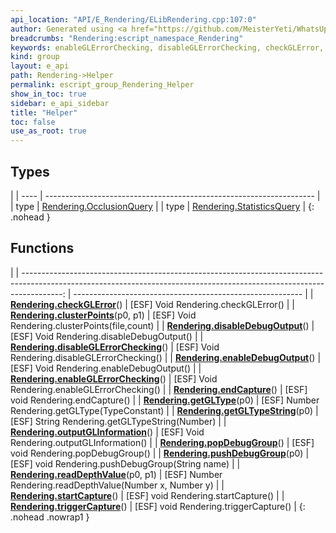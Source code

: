 ```yaml
---
api_location: "API/E_Rendering/ELibRendering.cpp:107:0"
author: Generated using <a href="https://github.com/MeisterYeti/WhatsUpDoc">WhatsUpDoc</a>
breadcrumbs: "Rendering:escript_namespace_Rendering"
keywords: enableGLErrorChecking, disableGLErrorChecking, checkGLError, getGLTypeString, getGLType, outputGLInformation, readDepthValue, enableDebugOutput, disableDebugOutput, clusterPoints, startCapture, endCapture, pushDebugGroup, popDebugGroup, triggerCapture
kind: group
layout: e_api
path: Rendering->Helper
permalink: escript_group_Rendering_Helper
show_in_toc: true
sidebar: e_api_sidebar
title: "Helper"
toc: false
use_as_root: true
---
```


## Types

|
| ---- | ------------------------------------------------------------------- | 
| type | [Rendering.OcclusionQuery](escript_type_Rendering_OcclusionQuery)   | 
| type | [Rendering.StatisticsQuery](escript_type_Rendering_StatisticsQuery) | 
{: .nohead }

## Functions

|
| ----------------------------------------------------------------------------------------------------------------------------------------------------------------------: | --------------------------------------------------------- | 
| **[Rendering.checkGLError](namespaceRendering#group%5F%5Frendering%5F%5Fhelper_1gae24addf57dfb7555a884a5872820af1b)**()                                                 | [ESF] Void Rendering.checkGLError()                       | 
| **[Rendering.clusterPoints](classRendering_1_1Serialization_1_1StreamerXYZ#classRendering_1_1Serialization_1_1StreamerXYZ_1a17f4268c432be822ea9788da29eb6cc3)**(p0, p1) | [ESF] Void Rendering.clusterPoints(file,count)            | 
| **[Rendering.disableDebugOutput](namespaceRendering#group%5F%5Frendering%5F%5Fhelper_1gabaed9d4620892c9810fea35f95d513c9)**()                                           | [ESF] Void Rendering.disableDebugOutput()                 | 
| **[Rendering.disableGLErrorChecking](namespaceRendering#group%5F%5Frendering%5F%5Fhelper_1ga1ddd8dd1c3044f1008eccd26cc75deda)**()                                       | [ESF] Void Rendering.disableGLErrorChecking()             | 
| **[Rendering.enableDebugOutput](namespaceRendering#group%5F%5Frendering%5F%5Fhelper_1ga5b041a52d40350109dd0b8b78a0b4a50)**()                                            | [ESF] Void Rendering.enableDebugOutput()                  | 
| **[Rendering.enableGLErrorChecking](namespaceRendering#group%5F%5Frendering%5F%5Fhelper_1gad50bf79ce5f7446d1999f685e8fbd2f9)**()                                        | [ESF] Void Rendering.enableGLErrorChecking()              | 
| **[Rendering.endCapture](namespaceRendering#group%5F%5Frendering%5F%5Fhelper_1ga6073319e0831877120208309bb6967bd)**()                                                   | [ESF] void Rendering.endCapture()                         | 
| **[Rendering.getGLType](namespaceRendering#group%5F%5Frendering%5F%5Fhelper_1ga9e7988cb6ac0a6b8e5095d8f31c227ec)**(p0)                                                  | [ESF] Number Rendering.getGLType(TypeConstant)            | 
| **[Rendering.getGLTypeString](namespaceRendering#group%5F%5Frendering%5F%5Fhelper_1ga09c07bc78be39bf190320e943217d21e)**(p0)                                            | [ESF] String Rendering.getGLTypeString(Number)            | 
| **[Rendering.outputGLInformation](namespaceRendering#group%5F%5Frendering%5F%5Fhelper_1ga5a363b4eba863b9b687ac4aad2a2f22a)**()                                          | [ESF] Void Rendering.outputGLInformation()                | 
| **[Rendering.popDebugGroup](namespaceRendering#group%5F%5Frendering%5F%5Fhelper_1ga76845856539fcd5f51bc7f01e085ec6e)**()                                                | [ESF] void Rendering.popDebugGroup()                      | 
| **[Rendering.pushDebugGroup](namespaceRendering#group%5F%5Frendering%5F%5Fhelper_1gac4985e05f151cec5c12d3af1e3c1ee80)**(p0)                                             | [ESF] void Rendering.pushDebugGroup(String name)          | 
| **[Rendering.readDepthValue](namespaceRendering#group%5F%5Frendering%5F%5Fhelper_1gaadf934792d9fa890a45d168c9da9916b)**(p0, p1)                                         | [ESF] Number Rendering.readDepthValue(Number x, Number y) | 
| **[Rendering.startCapture](namespaceRendering#group%5F%5Frendering%5F%5Fhelper_1ga0bdd8212d99abc003f4aeeb171fb1040)**()                                                 | [ESF] void Rendering.startCapture()                       | 
| **[Rendering.triggerCapture](namespaceRendering#group%5F%5Frendering%5F%5Fhelper_1ga5ba93ae7ee614547a36db4ae299482b9)**()                                               | [ESF] void Rendering.triggerCapture()                     | 
{: .nohead .nowrap1 }


